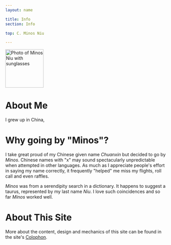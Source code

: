 ```yaml
---
layout: name

title: Info
section: Info

top: C. Minos Niu

---
```


<img class='inset right' src='/images/mark_reid3.jpg' title='Minos Niu' alt='Photo of Minos Niu with sunglasses' width='120px' />

About Me
========

I grew up in China,

Why going by "Minos"?
==========
I take great proud of my Chinese given name *Chuanxin* but decided to go by *Minos*. Chinese names with "x"
may sound spectacularly unpredictable when attempted in other languages. As much as I appreciate people's effort in saying my name correctly, it frequently "helped" me miss my flights, 
roll call and even raffles. 

*Minos* was from a serendipity search in a dictionary. It happens to suggest a taurus, represented by my last name *Niu*. I love such coincidences and so far _Minos_ worked well.



About This Site
===============

More about the content, design and mechanics of this site can be found in the site's [Colophon](/info/site.html).
